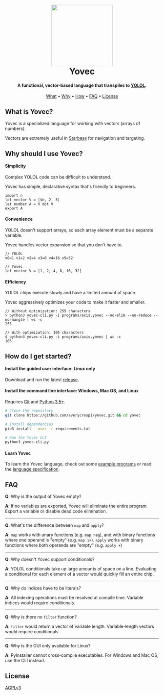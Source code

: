 <h1 align="center">
    <br>
    <img src="https://raw.githubusercontent.com/averycrespi/yovec/master/images/logo_full.png" width="200"</img>
    <br>
    Yovec
    <br>
</h1>

<h4 align="center">A functional, vector-based language that transpiles to <a href="https://wiki.starbasegame.com/index.php/YOLOL">YOLOL</a>.</h4>

<p align="center">
    <a href="#what-is-yovec">What</a> •
    <a href="#why-should-i-use-yovec">Why</a> •
    <a href="#how-do-i-get-started">How</a> •
    <a href="#faq">FAQ</a> •
	<a href="#license">License</a>
</p>

## What is Yovec?

Yovec is a specialized language for working with vectors (arrays of numbers).

Vectors are extremely useful in [Starbase](https://starbasegame.com/) for navigation and targeting.

## Why should I use Yovec?

#### Simplicity

Complex YOLOL code can be difficult to understand.

Yovec has simple, declarative syntax that's friendly to beginners.

```
import n
let vector V = [$n, 2, 3]
let number A = V dot V
export A
```

#### Convenience

YOLOL doesn't support arrays, so each array element must be a separate variable.

Yovec handles vector expansion so that you don't have to.

```
// YOLOL
v0=1 v1=2 v2=4 v3=8 v4=16 v5=32

// Yovec
let vector V = [1, 2, 4, 8, 16, 32]
```

#### Efficiency

YOLOL chips execute slowly and have a limited amount of space.

Yovec aggressively optimizes your code to make it faster and smaller.

```
// Without optimization: 255 characters
> python3 yovec-cli.py -i programs/axis.yovec --no-elim --no-reduce --no-mangle | wc -c
255

// With optimization: 105 characters
$ python3 yovec-cli.py -i programs/axis.yovec | wc -c
105
```

## How do I get started?

#### Install the guided user interface: Linux only

Download and run the latest [release](https://github.com/averycrespi/yovec/releases/latest).

#### Install the command line interface: Windows, Mac OS, and Linux

Requires [Git](https://git-scm.com/) and [Python 3.5+](https://www.python.org/).

```bash
# Clone the repository
git clone https://github.com/averycrespi/yovec.git && cd yovec

# Install dependencies
pip3 install --user -r requirements.txt

# Run the Yovec CLI
python3 yovec-cli.py
```

#### Learn Yovec

To learn the Yovec language, check out some [example programs](programs/) or read the [language specification](docs/spec.md).

## FAQ

**Q**: Why is the output of Yovec empty?

**A**: If no variables are exported, Yovec will eliminate the entire program. Export a variable or disable dead code elimination.

---

**Q**: What's the difference between `map` and `apply`?

**A**: `map` works with unary functions (e.g. `map neg`), and with binary functions where one operand is "empty" (e.g. `map 1+`). `apply` works with binary functions where both operands are "empty" (e.g. `apply +`)

---

**Q**: Why doesn't Yovec support conditionals?

**A**: YOLOL conditionals take up large amounts of space on a line. Evaluating a conditional for each element of a vector would quickly fill an entire chip.

---

**Q**: Why do indices have to be literals?

**A**: All indexing operations must be resolved at compile time. Variable indices would require conditionals.

---

**Q**: Why is there no `filter` function?

**A**: `filter` would return a vector of variable length. Variable-length vectors would require conditionals.

---

**Q**: Why is the GUI only available for Linux?

**A**: PyInstaller cannot cross-compile executables. For Windows and Mac OS, use the CLI instead.

## License

[AGPLv3](https://choosealicense.com/licenses/agpl-3.0/)
